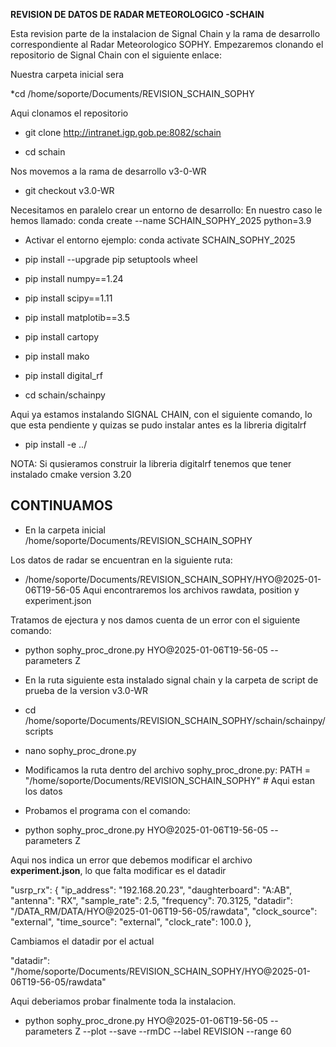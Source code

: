 **REVISION DE DATOS DE RADAR METEOROLOGICO -SCHAIN**

Esta revision parte de la instalacion de Signal Chain y la rama de desarrollo correspondiente al Radar Meteorologico SOPHY.
Empezaremos clonando el repositorio de Signal Chain con el siguiente enlace:

Nuestra carpeta inicial sera

*cd /home/soporte/Documents/REVISION_SCHAIN_SOPHY

Aqui clonamos el repositorio

* git clone http://intranet.igp.gob.pe:8082/schain

* cd schain

Nos movemos a la rama de desarrollo v3-0-WR

* git checkout v3.0-WR

Necesitamos en paralelo crear un entorno de desarrollo:
En nuestro caso le hemos llamado: conda create --name SCHAIN_SOPHY_2025 python=3.9

* Activar el entorno ejemplo: conda activate SCHAIN_SOPHY_2025

* pip install --upgrade pip setuptools wheel

* pip install numpy==1.24

* pip install scipy==1.11

* pip install matplotib==3.5

* pip install cartopy

* pip install mako

* pip install digital_rf

* cd schain/schainpy

Aqui ya estamos instalando SIGNAL CHAIN, con el siguiente comando, lo que esta pendiente y quizas se pudo instalar antes es la libreria digitalrf

* pip install -e ../


NOTA: Si qusieramos construir la libreria digitalrf tenemos que tener instalado cmake version 3.20

**CONTINUAMOS**
---

* En la carpeta inicial /home/soporte/Documents/REVISION_SCHAIN_SOPHY


Los datos de radar se encuentran en la siguiente ruta:
* /home/soporte/Documents/REVISION_SCHAIN_SOPHY/HYO@2025-01-06T19-56-05
Aqui encontraremos los archivos rawdata, position y experiment.json


Tratamos de ejectura y nos damos cuenta de un error con el siguiente comando:
* python sophy_proc_drone.py  HYO@2025-01-06T19-56-05 --parameters Z

* En la  ruta  siguiente esta instalado signal chain y la carpeta de script de prueba de  la version v3.0-WR
* cd /home/soporte/Documents/REVISION_SCHAIN_SOPHY/schain/schainpy/scripts

* nano sophy_proc_drone.py

* Modificamos la ruta dentro del archivo sophy_proc_drone.py: 
  PATH = "/home/soporte/Documents/REVISION_SCHAIN_SOPHY" # Aqui estan los datos 


* Probamos el programa con el comando:

* python sophy_proc_drone.py  HYO@2025-01-06T19-56-05 --parameters Z

Aqui nos indica un error que debemos modificar el archivo **experiment.json**, lo que falta modificar es el datadir


   "usrp_rx": {
     "ip_address": "192.168.20.23",
     "daughterboard": "A:AB",
     "antenna": "RX",
     "sample_rate": 2.5,
     "frequency": 70.3125,
     "datadir": "/DATA_RM/DATA/HYO@2025-01-06T19-56-05/rawdata",
     "clock_source": "external",
     "time_source": "external",
     "clock_rate": 100.0
   },


Cambiamos el datadir por el actual

"datadir": "/home/soporte/Documents/REVISION_SCHAIN_SOPHY/HYO@2025-01-06T19-56-05/rawdata"


Aqui deberiamos probar finalmente toda la instalacion.

* python sophy_proc_drone.py  HYO@2025-01-06T19-56-05 --parameters Z --plot --save --rmDC --label REVISION --range 60
